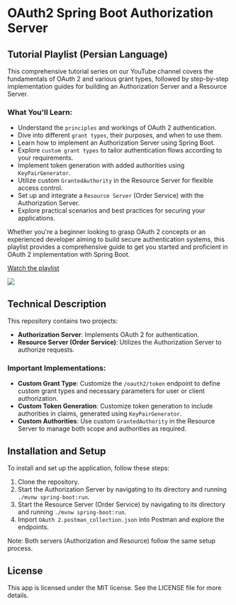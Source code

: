 # OAuth2 Spring Boot Authorization Server

## Tutorial Playlist (Persian Language)

This comprehensive tutorial series on our YouTube channel covers the fundamentals of OAuth 2 and various grant types, followed by step-by-step implementation guides for building an Authorization Server and a Resource Server.

### What You'll Learn:

- Understand the `principles` and workings of OAuth 2 authentication.
- Dive into different `grant types`, their purposes, and when to use them.
- Learn how to implement an Authorization Server using Spring Boot.
- Explore `custom grant types` to tailor authentication flows according to your requirements.
- Implement token generation with added authorities using `KeyPairGenerator`.
- Utilize custom `GrantedAuthority` in the Resource Server for flexible access control.
- Set up and integrate a `Resource Server` (Order Service) with the Authorization Server.
- Explore practical scenarios and best practices for securing your applications.

Whether you're a beginner looking to grasp OAuth 2 concepts or an experienced developer aiming to build secure authentication systems, this playlist provides a comprehensive guide to get you started and proficient in OAuth 2 implementation with Spring Boot.

[Watch the playlist](https://youtube.com/playlist?list=PL9DW8wFSPVHnb53q-IwX5Eo5ifAppAqxv&si=miAdWx4Qkl5zGc-U)

[<img src="https://github.com/AbbasTorabi/oauth2-spring-boot-authorization-server/assets/47711934/00853b67-0170-442b-ba0e-2812b0395f26">](https://youtube.com/playlist?list=PL9DW8wFSPVHnb53q-IwX5Eo5ifAppAqxv&si=miAdWx4Qkl5zGc-U)

## Technical Description
This repository contains two projects:
- **Authorization Server**: Implements OAuth 2 for authentication.
- **Resource Server (Order Service)**: Utilizes the Authorization Server to authorize requests.

### Important Implementations:
- **Custom Grant Type**: Customize the `/oauth2/token` endpoint to define custom grant types and necessary parameters for user or client authorization.
- **Custom Token Generation**: Customize token generation to include authorities in claims, generated using `KeyPairGenerator`.
- **Custom Authorities**: Use custom `GrantedAuthority` in the Resource Server to manage both scope and authorities as required.

## Installation and Setup
To install and set up the application, follow these steps:

1. Clone the repository.
2. Start the Authorization Server by navigating to its directory and running `./mvnw spring-boot:run`.
3. Start the Resource Server (Order Service) by navigating to its directory and running `./mvnw spring-boot:run`.
4. Import `OAuth 2.postman_collection.json` into Postman and explore the endpoints.

Note: Both servers (Authorization and Resource) follow the same setup process.

## License
This app is licensed under the MIT license. See the LICENSE file for more details.

